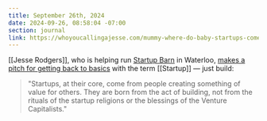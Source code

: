 ```yaml
---
title: September 26th, 2024
date: 2024-09-26, 08:58:04 -07:00
section: journal
link: https://whoyoucallingajesse.com/mummy-where-do-baby-startups-come-from-c95b07ac7c16
---
```

[[Jesse Rodgers]], who is helping run [Startup Barn](https://startupbarn.ca/) in Waterloo, [makes a pitch for getting back to basics](https://whoyoucallingajesse.com/mummy-where-do-baby-startups-come-from-c95b07ac7c16) with the term [[Startup]] — just build:

> "Startups, at their core, come from people creating something of value for others. They are born from the act of building, not from the rituals of the startup religions or the blessings of the Venture Capitalists."